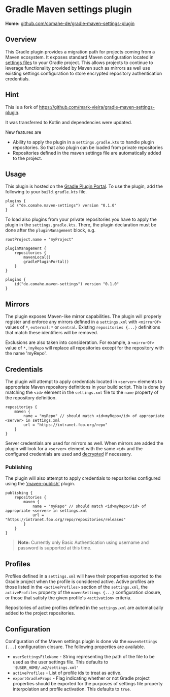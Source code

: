 # Gradle Maven settings plugin

**Home:** [github.com/comahe-de/gradle-maven-settings-plugin](https://github.com/comahe-de/gradle-maven-settings-plugin)

## Overview

This Gradle plugin provides a migration path for projects coming from a Maven ecosystem. It exposes
standard Maven configuration located in [settings files](http://maven.apache.org/settings.html) to
your Gradle project. This allows projects to continue to leverage functionality provided by Maven
such as mirrors as well use existing settings configuration to store encrypted repository
authentication credentials.

## Hint

This is a fork of https://github.com/mark-vieira/gradle-maven-settings-plugin.

It was transferred to Kotlin and dependencies were updated.

New features are

* Ability to apply the plugin in a `settings.gradle.kts` to handle plugin repositories. So that also
  plugin can be loaded from private repositories
* Repositories defined in the maven settings file are automatically added to the project.

## Usage

This plugin is hosted on
the [Gradle Plugin Portal](https://plugins.gradle.org/plugin/de.comahe.maven-settings). To use the
plugin, add the following to your `build.gradle.kts` file.

    plugins {
      id ("de.comahe.maven-settings") version "0.1.0"
    }

To load also plugins from your private repositories you have to apply the plugin in the
`settings.gradle.kts`. There, the plugin declaration must be done after the `pluginManagement`
block, e.g.

    rootProject.name = "myProject"
    
    pluginManagement {
        repositories {
            mavenLocal()
            gradlePluginPortal()
        }
    }
    
    plugins {
        id("de.comahe.maven-settings") version "0.1.0"
    }


## Mirrors

The plugin exposes Maven-like mirror capabilities. The plugin will properly register and enforce any
mirrors defined in a `settings.xml` with `<mirrorOf>` values of `*`, `external:*` or `central`.
Existing
`repositories {...}` definitions that match these identifiers will be removed.

Exclusions are also taken into consideration. For example, a `<mirrorOf>` value of `*,!myRepo` will
replace all repositories except for the repository with the name 'myRepo'.

## Credentials

The plugin will attempt to apply credentials located in `<server>` elements to appropriate Maven
repository definitions in your build script. This is done by matching the `<id>` element in
the `settings.xml` file to the `name`
property of the repository definition.

    repositories {
        maven {
            name = "myRepo" // should match <id>myRepo</id> of appropriate <server> in settings.xml
            url = "https://intranet.foo.org/repo"
        }
    }

Server credentials are used for mirrors as well. When mirrors are added the plugin will look for
a `<server>` element with the same `<id>` and the configured credentials are used
and [decrypted](http://maven.apache.org/guides/mini/guide-encryption.html)
if necessary.

### Publishing

The plugin will also attempt to apply credentials to repositories configured using the
['maven-publish'](https://docs.gradle.org/current/userguide/publishing_maven.html) plugin.

    publishing {
        repositories {
            maven {
                name = "myRepo" // should match <id>myRepo</id> of appropriate <server> in settings.xml
                url = "https://intranet.foo.org/repo/repositories/releases"
            }
        }
    }

> **Note:** Currently only Basic Authentication using username and password is supported at this time.

## Profiles

Profiles defined in a `settings.xml` will have their properties exported to the Gradle project when
the profile is considered active. Active profiles are those listed in the `<activeProfiles>` section
of the `settings.xml`, the `activeProfiles`
property of the `mavenSettings {...}` configuration closure, or those that satisfy the given
profile's `<activation>`
criteria.

Repositories of active profiles defined in the `settings.xml` are automatically added to the project
repositories.

## Configuration

Configuration of the Maven settings plugin is done via the `mavenSettings {...}` configuration
closure. The following properties are available.

* `userSettingsFileName` - String representing the path of the file to be used as the user settings
  file. This defaults to
  `'$USER_HOME/.m2/settings.xml'`
* `activeProfiles` - List of profile ids to treat as active.
* `exportGradleProps` - Flag indicating whether or not Gradle project properties should be exported
  for the purposes of settings file property interpolation and profile activation. This defaults
  to `true`.
